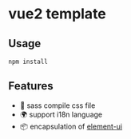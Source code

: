 # vue2 template

## Usage

```shell
npm install
```

## Features

- 📎 sass compile css file
- 🌍 support i18n language
- 📦 encapsulation of [element-ui](https://github.com/ElemeFE/element)
